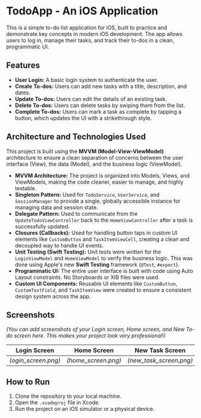 # TodoApp - An iOS Application

This is a simple to-do list application for iOS, built to practice and demonstrate key concepts in modern iOS development. The app allows users to log in, manage their tasks, and track their to-dos in a clean, programmatic UI.

## Features

-   **User Login:** A basic login system to authenticate the user.
-   **Create To-dos:** Users can add new tasks with a title, description, and dates.
-   **Update To-dos:** Users can edit the details of an existing task.
-   **Delete To-dos:** Users can delete tasks by swiping them from the list.
-   **Complete To-dos:** Users can mark a task as complete by tapping a button, which updates the UI with a strikethrough style.

## Architecture and Technologies Used

This project is built using the **MVVM (Model-View-ViewModel)** architecture to ensure a clean separation of concerns between the user interface (View), the data (Model), and the business logic (ViewModel).

-   **MVVM Architecture:** The project is organized into Models, Views, and ViewModels, making the code cleaner, easier to manage, and highly testable.
-   **Singleton Pattern:** Used for `TodoService`, `UserService`, and `SessionManager` to provide a single, globally accessible instance for managing data and session state.
-   **Delegate Pattern:** Used to communicate from the `UpdateTodoViewController` back to the `HomeViewController` after a task is successfully updated.
-   **Closures (Callbacks):** Used for handling button taps in custom UI elements like `CustomButton` and `TaskItemViewCell`, creating a clean and decoupled way to handle UI events.
-   **Unit Testing (Swift Testing):** Unit tests were written for the `LoginViewModel` and `HomeViewModel` to verify the business logic. This was done using Apple's new **Swift Testing** framework (`@Test`, `#expect`).
-   **Programmatic UI:** The entire user interface is built with code using Auto Layout constraints. No Storyboards or XIB files were used.
-   **Custom UI Components:** Reusable UI elements like `CustomButton`, `CustomTextField`, and `TaskItemView` were created to ensure a consistent design system across the app.

## Screenshots

*(You can add screenshots of your Login screen, Home screen, and New To-do screen here. This makes your project look very professional!)*

| Login Screen                                       | Home Screen                                      | New Task Screen                                      |
| :-------------------------------------------------: | :-------------------------------------------------: | :-------------------------------------------------: |
| *(ogin_screen.png)* | *(home_screen.png)* | *(new_task_screen.png)* |

## How to Run

1.  Clone the repository to your local machine.
2.  Open the `.xcodeproj` file in Xcode.
3.  Run the project on an iOS simulator or a physical device.
